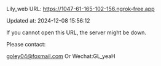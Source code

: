 Lily_web URL: https://1047-61-165-102-156.ngrok-free.app

Updated at: 2024-12-08 15:56:12

If you cannot open this URL, the server might be down.

Please contact: 

goley04@foxmail.com Or Wechat:GL_yeaH